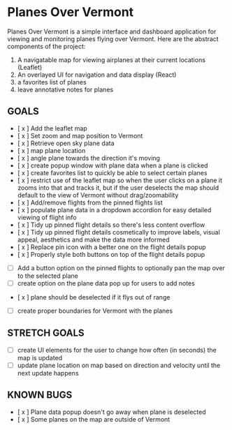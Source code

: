 # Planes Over Vermont

Planes Over Vermont is a simple interface and dashboard application for viewing and monitoring planes flying over Vermont. Here are the abstract components of the project:

1. A navigatable map for viewing airplanes at their current locations (Leaflet)
2. An overlayed UI for navigation and data display (React)
3. a favorites list of planes
4. leave annotative notes for planes

## GOALS

- [ x ] Add the leaflet map
- [ x ] Set zoom and map position to Vermont
- [ x ] Retrieve open sky plane data
- [ x ] map plane location
- [ x ] angle plane towards the direction it's moving
- [ x ] create popup window with plane data when a plane is clicked
- [ x ] create favorites list to quickly be able to select certain planes
- [ x ] restrict use of the leaflet map so when the user clicks on a plane it zooms into that and tracks it, but if the user deselects the map should default to the view of Vermont without drag/zoomability
- [ x ] Add/remove flights from the pinned flights list
- [ x ] populate plane data in a dropdown accordion for easy detailed viewing of flight info
- [ x ] Tidy up pinned flight details so there's less content overflow
-  [ x ] Tidy up pinned flight details cosmetically to improve labels, visual appeal, aesthetics and make the data more informed 
- [ x ] Replace pin icon with a better one on the flight details popup
- [ x ] Properly style both buttons on top of the flight details popup
- [ ] Add a button option on the pinned flights to optionally pan the map over to the selected plane
- [ ] create option on the plane data pop up for users to add notes
- [ x ] plane should be deselected if it flys out of range
- [ ] create proper boundaries for Vermont with the planes

## STRETCH GOALS

- [ ] create UI elements for the user to change how often (in seconds) the map is updated
- [ ] update plane location on map based on direction and velocity until the next update happens

## KNOWN BUGS
- [ x ] Plane data popup doesn't go away when plane is deselected
- [ x ] Some planes on the map are outside of Vermont
